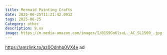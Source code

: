 ```yaml
---
title: Mermaid Painting Crafts
date: 2025-06-25T11:21:42.091Z
tags: 2025-06-25
Category: other
description: 9.xx
image: https://m.media-amazon.com/images/I/81S9Gn6lsuL._AC_SL1500_.jpg
---
```

https://amzlink.to/az0Odnhp0VX4e ad